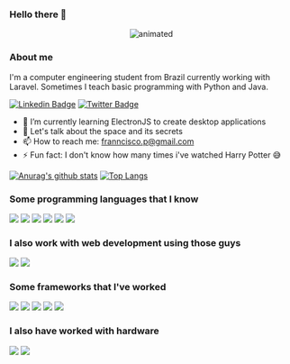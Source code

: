 ### Hello there 👋
<p align="center">
  <img src="https://media.giphy.com/media/xTiIzJSKB4l7xTouE8/giphy.gif" alt="animated" />
</p>

### About me

I'm a computer engineering student from Brazil currently working with Laravel. Sometimes I teach basic programming with Python and Java. 

[![Linkedin Badge](https://img.shields.io/badge/-LinkedIn-blue?style=flat-square&logo=Linkedin&logoColor=white&link=https://www.linkedin.com/in/franciscotis//)](https://www.linkedin.com/in/franciscotis//)
[![Twitter Badge](https://img.shields.io/badge/-Twitter-1ca0f1?style=flat-square&labelColor=1ca0f1&logo=twitter&logoColor=white&link=https://twitter.com/franciscotis)](https://twitter.com/franciscotis)


- 🌱 I’m currently learning ElectronJS to create desktop applications
- 💬 Let's talk about the space and its secrets
- 📫 How to reach me: franncisco.p@gmail.com
- ⚡ Fun fact: I don't know how many times i've watched Harry Potter 😅

[![Anurag's github stats](https://github-readme-stats.vercel.app/api?username=franciscotis&count_private=true&show_icons=true)](https://github.com/anuraghazra/github-readme-stats)
[![Top Langs](https://github-readme-stats.vercel.app/api/top-langs/?username=franciscotis&layout=compact&langs_count=8)](https://github.com/anuraghazra/github-readme-stats)

### Some programming languages that I know

![](https://img.shields.io/badge/javascript%20-%23323330.svg?&style=for-the-badge&logo=javascript&logoColor=%23F7DF1E)
![](https://img.shields.io/badge/python%20-%2314354C.svg?&style=for-the-badge&logo=python&logoColor=white)
![](https://img.shields.io/badge/c%20-%2300599C.svg?&style=for-the-badge&logo=c&logoColor=white)
![](https://img.shields.io/badge/java-%23ED8B00.svg?&style=for-the-badge&logo=java&logoColor=white)
![](https://img.shields.io/badge/php-%23777BB4.svg?&style=for-the-badge&logo=php&logoColor=white)
![](https://img.shields.io/badge/ruby-%23CC342D.svg?&style=for-the-badge&logo=ruby&logoColor=white)

### I also work with web development using those guys

![](https://img.shields.io/badge/html5%20-%23E34F26.svg?&style=for-the-badge&logo=html5&logoColor=white)
![](https://img.shields.io/badge/css3%20-%231572B6.svg?&style=for-the-badge&logo=css3&logoColor=white)

### Some frameworks that I've worked

![](https://img.shields.io/badge/express.js%20-%23404d59.svg?&style=for-the-badge)
![](https://img.shields.io/badge/jquery%20-%230769AD.svg?&style=for-the-badge&logo=jquery&logoColor=white)
![](https://img.shields.io/badge/rails%20-%23CC0000.svg?&style=for-the-badge&logo=ruby-on-rails&logoColor=white)
![](https://img.shields.io/badge/laravel%20-%23FF2D20.svg?&style=for-the-badge&logo=laravel&logoColor=white)
![](https://img.shields.io/badge/flask%20-%23000.svg?&style=for-the-badge&logo=flask&logoColor=white)

### I also have worked with hardware
![](https://img.shields.io/badge/-Arduino-00979D?style=for-the-badge&logo=Arduino&logoColor=white)
![](https://img.shields.io/badge/-FPGA-127A6D?style=for-the-badge&logo=FPGA&logoColor=white)



